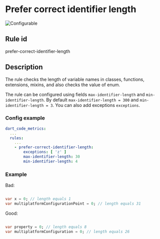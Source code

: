 # Prefer correct identifier length

![Configurable](https://img.shields.io/badge/-configurable-informational)

## Rule id

prefer-correct-identifier-length

## Description

The rule checks the length of variable names in classes, functions, extensions, mixins, and also checks the value of enum.

The rule can be configured using fields `max-identifier-length` and `min-identifier-length`. By
default `max-identifier-length = 300` and `min-identifier-length = 3`. You can also add
exceptions `exceptions`.

### Config example

```yaml
dart_code_metrics:
  ...
  rules:
    ...
    - prefer-correct-identifier-length:
        exceptions: [ 'z' ]
        max-identifier-length: 30
        min-identifier-length: 4
```

### Example

Bad:

```dart

var x = 0; // length equals 1
var multiplatformConfigurationPoint = 0; // length equals 31
```

Good:

```dart

var property = 0; // length equals 8
var multiplatformConfiguration = 0; // length equals 26
```
